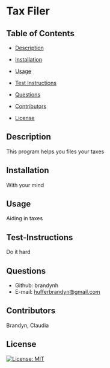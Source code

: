 # Tax Filer
    
## Table of Contents

- [Description](#description)

- [Installation](#installation)

- [Usage](#usage)

- [Test Instructions](#test-instructions)

- [Questions](#questions)

- [Contributors](#contributors)

- [License](#license)

## Description 
This program helps you files your taxes

## Installation
With your mind
    
## Usage
Aiding in taxes
    
## Test-Instructions
Do it hard
    
## Questions
- Github: brandynh
- E-mail: hufferbrandyn@gmail.com
    
## Contributors
Brandyn, Claudia
    
## License
[![License: MIT](https://img.shields.io/badge/License-MIT-yellow.svg)](https://opensource.org/licenses/MIT)
